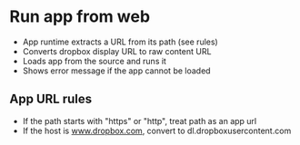 Run app from web
================

  - App runtime extracts a URL from its path (see rules)
  - Converts dropbox display URL to raw content URL
  - Loads app from the source and runs it
  - Shows error message if the app cannot be loaded


App URL rules
-------------
  - If the path starts with "https" or "http", treat path as an app url
  - If the host is www.dropbox.com, convert to dl.dropboxusercontent.com